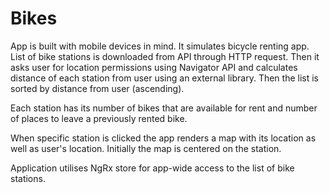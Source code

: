 # Bikes
App is built with mobile devices in mind. It simulates bicycle renting app.
List of bike stations is downloaded from API through HTTP request. Then it asks user for location permissions using Navigator API and calculates distance of each station from user using an external library. Then the list is sorted by distance from user (ascending).

Each station has its number of bikes that are available for rent and number of places to leave a previously rented bike.

When specific station is clicked the app renders a map with its location as well as user's location. Initially the map is centered on the station.

Application utilises NgRx store for app-wide access to the list of bike stations.
